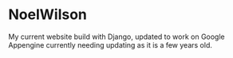 NoelWilson
==========

My current website build with Django, updated to work on Google Appengine currently needing updating as it is a few years old.

